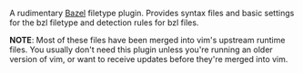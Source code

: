 A rudimentary [Bazel](http://bazel.io) filetype plugin. Provides syntax files
and basic settings for the bzl filetype and detection rules for bzl files.

**NOTE**: Most of these files have been merged into vim's upstream runtime
files. You usually don't need this plugin unless you're running an older version
of vim, or want to receive updates before they're merged into vim.
